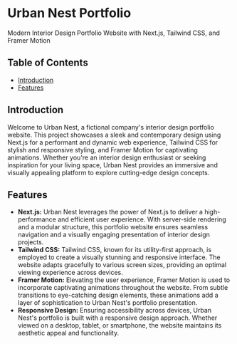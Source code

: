 # Urban Nest Portfolio

Modern Interior Design Portfolio Website with Next.js, Tailwind CSS, and Framer Motion

## Table of Contents

- [Introduction](#introduction)
- [Features](#features)

## Introduction

Welcome to Urban Nest, a fictional company's interior design portfolio website. This project showcases a sleek and contemporary design using Next.js for a performant and dynamic web experience, Tailwind CSS for stylish and responsive styling, and Framer Motion for captivating animations. Whether you're an interior design enthusiast or seeking inspiration for your living space, Urban Nest provides an immersive and visually appealing platform to explore cutting-edge design concepts.

## Features

- **Next.js:** Urban Nest leverages the power of Next.js to deliver a high-performance and efficient user experience. With server-side rendering and a modular structure, this portfolio website ensures seamless navigation and a visually engaging presentation of interior design projects.
- **Tailwind CSS:** Tailwind CSS, known for its utility-first approach, is employed to create a visually stunning and responsive interface. The website adapts gracefully to various screen sizes, providing an optimal viewing experience across devices.
- **Framer Motion:** Elevating the user experience, Framer Motion is used to incorporate captivating animations throughout the website. From subtle transitions to eye-catching design elements, these animations add a layer of sophistication to Urban Nest's portfolio presentation.
- **Responsive Design:** Ensuring accessibility across devices, Urban Nest's portfolio is built with a responsive design approach. Whether viewed on a desktop, tablet, or smartphone, the website maintains its aesthetic appeal and functionality.
